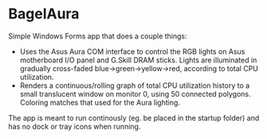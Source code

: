 ﻿# BagelAura

Simple Windows Forms app that does a couple things:
  * Uses the Asus Aura COM interface to control the RGB lights on Asus motherboard I/O panel and G.Skill DRAM sticks. Lights are illuminated in gradually cross-faded blue->green->yellow->red, according to total CPU utilization.
  * Renders a continuous/rolling graph of total CPU utilization history to a small translucent window on monitor 0, using 50 connected polygons. Coloring matches that used for the Aura lighting.

The app is meant to run continously (eg. be placed in the startup folder) and has no dock or tray icons when running.
